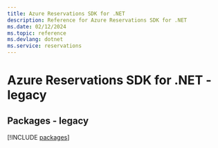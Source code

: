 ```yaml
---
title: Azure Reservations SDK for .NET
description: Reference for Azure Reservations SDK for .NET
ms.date: 02/12/2024
ms.topic: reference
ms.devlang: dotnet
ms.service: reservations
---
```

# Azure Reservations SDK for .NET - legacy
## Packages - legacy
[!INCLUDE [packages](reservations-index.md)]